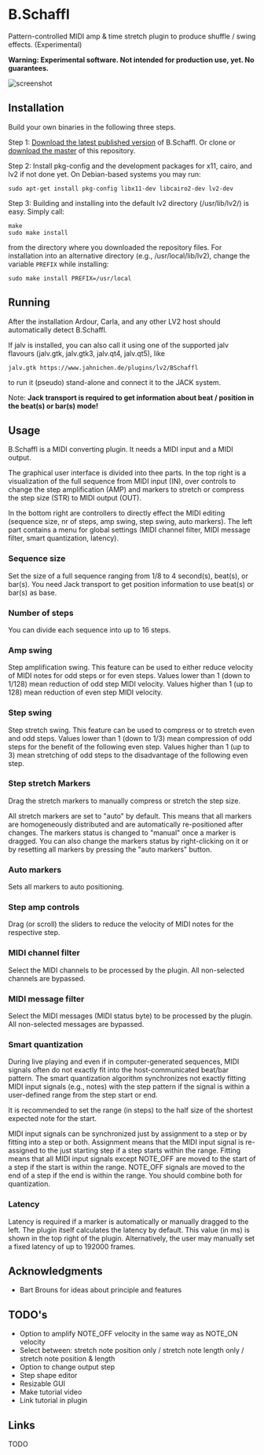 # B.Schaffl

Pattern-controlled MIDI amp & time stretch plugin to produce shuffle / swing effects. (Experimental)

**Warning: Experimental software. Not intended for production use, yet. No guarantees.**

![screenshot](https://raw.githubusercontent.com/sjaehn/BSchaffl/master/doc/screenshot.png "Screenshot from B.Schaffl")


## Installation

Build your own binaries in the following three steps.

Step 1: [Download the latest published version](https://github.com/sjaehn/BSchaffl/releases) of B.Schaffl. Or clone or
[download the master](https://github.com/sjaehn/BSchaffl/archive/master.zip) of this repository.

Step 2: Install pkg-config and the development packages for x11, cairo, and lv2 if not done yet. On
Debian-based systems you may run:
```
sudo apt-get install pkg-config libx11-dev libcairo2-dev lv2-dev
```

Step 3: Building and installing into the default lv2 directory (/usr/lib/lv2/) is easy. Simply call:

```
make
sudo make install
```

from the directory where you downloaded the repository files. For installation into an
alternative directory (e.g., /usr/local/lib/lv2), change the variable `PREFIX` while installing:

```
sudo make install PREFIX=/usr/local
```


## Running

After the installation Ardour, Carla, and any other LV2 host should automatically detect B.Schaffl.

If jalv is installed, you can also call it using one of the supported jalv flavours (jalv.gtk,
jalv.gtk3, jalv.qt4, jalv.qt5), like

```
jalv.gtk https://www.jahnichen.de/plugins/lv2/BSchaffl
```

to run it (pseudo) stand-alone and connect it to the JACK system.

Note: **Jack transport is required to get information about beat / position in the beat(s) or bar(s)
mode!**


## Usage

B.Schaffl is a MIDI converting plugin. It needs a MIDI input and a MIDI output.

The graphical user interface is divided into thee parts. In the top right is a visualization of the
full sequence from MIDI input (IN), over controls to change the step amplification (AMP) and markers
to stretch or compress the step size (STR) to MIDI output (OUT).

In the bottom right are controllers to directly effect the MIDI editing (sequence size, nr of steps,
amp swing, step swing, auto markers). The left part contains a menu for global settings (MIDI channel
filter, MIDI message filter, smart quantization, latency).

### Sequence size

Set the size of a full sequence ranging from 1/8 to 4 second(s), beat(s), or bar(s). You need Jack
transport to get position information to use beat(s) or bar(s) as base.


### Number of steps

You can divide each sequence into up to 16 steps.


### Amp swing

Step amplification swing. This feature can be used to either reduce velocity of MIDI notes for odd
steps or for even steps. Values lower than 1 (down to 1/128) mean reduction of odd step MIDI velocity.
Values higher than 1 (up to 128) mean reduction of even step MIDI velocity.


### Step swing

Step stretch swing. This feature can be used to compress or to stretch even and odd steps. Values
lower than 1 (down to 1/3) mean compression of odd steps for the benefit of the following even step.
Values higher than 1 (up to 3) mean stretching of odd steps to the disadvantage of the following even
step.


### Step stretch Markers

Drag the stretch markers to manually compress or stretch the step size.

All stretch markers are set to "auto" by default. This means that all markers are homogeneously
distributed and are automatically re-positioned after changes. The markers status is changed to
"manual" once a marker is dragged. You can also change the markers status by right-clicking on it or by
resetting all markers by pressing the "auto markers" button.


### Auto markers

Sets all markers to auto positioning.


### Step amp controls

Drag (or scroll) the sliders to reduce the velocity of MIDI notes for the respective step.


### MIDI channel filter

Select the MIDI channels to be processed by the plugin. All non-selected channels are bypassed.


### MIDI message filter

Select the MIDI messages (MIDI status byte) to be processed by the plugin. All non-selected messages
are bypassed.


### Smart quantization

During live playing and even if in computer-generated sequences, MIDI signals often do not exactly fit
into the host-communicated beat/bar pattern. The smart quantization algorithm synchronizes not exactly
fitting MIDI input signals (e.g., notes) with the step pattern if the signal is within a user-defined
range from the step start or end.

It is recommended to set the range (in steps) to the half size of the shortest expected note for the
start.

MIDI input signals can be synchronized just by assignment to a step or by fitting into a step or both.
Assignment means that the MIDI input signal is re-assigned to the just starting step if a step starts
within the range. Fitting means that all MIDI input signals except NOTE_OFF are moved to the start of
a step if the start is within the range. NOTE_OFF signals are moved to the end of a step if the
end is within the range. You should combine both for quantization.


### Latency

Latency is required if a marker is automatically or manually dragged to the left. The plugin itself
calculates the latency by default. This value (in ms) is shown in the top right of the plugin.
Alternatively, the user may manually set a fixed latency of up to 192000 frames.


## Acknowledgments

* Bart Brouns for ideas about principle and features


## TODO's

* Option to amplify NOTE_OFF velocity in the same way as NOTE_ON velocity
* Select between: stretch note position only / stretch note length only / stretch note position & length
* Option to change output step
* Step shape editor
* Resizable GUI
* Make tutorial video
* Link tutorial in plugin


## Links

TODO

